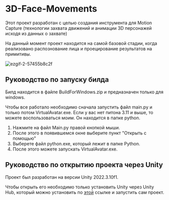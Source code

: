 # 3D-Face-Movements
<p>Этот проект разработан с целью создания инструмента для Motion Capture (технологии захвата движений и анимации 3D персонажей исходя из данных о захвате)</p>
<p>На данный момент проект находится на самой базовой стадии, когда реализовано распознование лица и проецирование результатов на примитивы.</p>

![ezgif-2-57455b8c2f](https://github.com/IceDarold/Computer-vision-SP/assets/93391108/426cc6e0-3ed3-4690-b1ae-81303183b157)


## Руководство по запуску билда
<p>Билд находится в файле BuildForWindows.zip и предназначен только для windows.</p>
<p>Чтобы все работало необходимо сначала запустить файл main.py и только потом VirtualAvatar.exe. 
Если у вас нет питона 3.11 и выше, то можете воспользоваться моим. Он находится в папке python.</p>

1. Нажмите на файл Main.py правой кнопкой мыши. 
2. После этого в появившемся окне выберите пункт "Открыть с помощью"
3. Выберете файл python.exe, который лежит в папке Python. 
4. После этого можете запускать VirtualAvatar.exe.

## Руководство по открытию проекта через Unity
<p>Проект был разработан на версии Unity 2022.3.10f1.</p>

Чтобы открыть его необходимо только установить Unity через Unity Hub, который можно установить по [этой](https://unity.com/download) ссылке и запустить сам проект.
